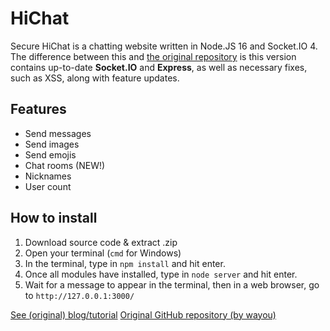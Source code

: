 HiChat
===
Secure HiChat is a chatting website written in Node.JS 16 and Socket.IO 4.
The difference between this and [the original repository](https://github.com/wayou/HiChat) is this version contains up-to-date **Socket.IO** and **Express**, as well as necessary fixes, such as XSS, along with feature updates.

Features
---
- Send messages
- Send images
- Send emojis
- Chat rooms (NEW!)
- Nicknames
- User count

How to install
---
1. Download source code & extract .zip
2. Open your terminal (`cmd` for Windows)
3. In the terminal, type in `npm install` and hit enter.
4. Once all modules have installed, type in `node server` and hit enter.
5. Wait for a message to appear in the terminal, then in a web browser, go to `http://127.0.0.1:3000/`

[See (original) blog/tutorial](http://www.cnblogs.com/Wayou/p/hichat_built_with_nodejs_socket.html)
[Original GitHub repository (by wayou)](https://github.com/wayou/HiChat)
